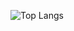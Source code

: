 ![Top Langs](https://github-readme-stats.vercel.app/api/top-langs/?username=obsqrbtz&layout=compact&theme=rose_pine)
